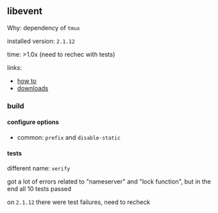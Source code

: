 ## libevent

Why: dependency of `tmux`

installed version: `2.1.12`

time: >1.0x (need to rechec with tests)

links:

- [how to](https://github.com/libevent/libevent)
- [downloads](https://github.com/libevent/libevent/releases)

### build

#### configure options

- common: `prefix` and `disable-static`

#### tests

different name: `verify`

got a lot of errors related to "nameserver" and "lock function", but in the end all 10 tests passed

on `2.1.12` there were test failures, need to recheck
